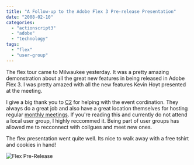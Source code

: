 ```yaml
---
title: "A Follow-up to the Adobe Flex 3 Pre-release Presentation"
date: "2008-02-10"
categories: 
  - "actionscript3"
  - "adobe"
  - "technology"
tags: 
  - "flex"
  - "user-group"
---
```


The flex tour came to Milwaukee yesterday. It was a pretty amazing demonstration about all the great new features in being released in Adobe Flex 3. I was pretty amazed with all the new features Kevin Hoyt presented at the meeting.

I give a big thank you to [C2](http://www.c2gps.com/) for helping with the event cordination. They always do a great job and also have a great location themselves for hosting regular [monthly meetings](http://milwaukeeaug.com/). If you're reading this and currently do not attend a local user group, I highly reccommed it. Being part of user groups has allowed me to recconnect with collgues and meet new ones.

The flex presentation went quite well. Its nice to walk away with a free tshirt and cookies in hand!

![Flex Pre-Release](https://brainbrian.com/wp-content/uploads/2008/02/flex.jpg)
